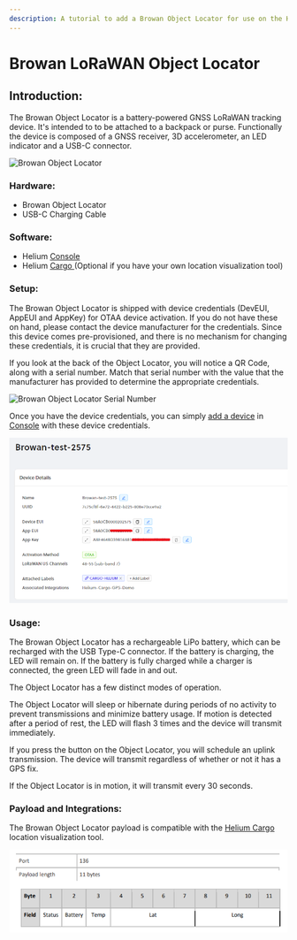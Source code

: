 ```yaml
---
description: A tutorial to add a Browan Object Locator for use on the Helium Network
---
```


# Browan LoRaWAN Object Locator

## Introduction:

The Browan Object Locator is a battery-powered GNSS LoRaWAN tracking device. It's intended to to be attached to a backpack or purse. Functionally the device is composed of a GNSS receiver, 3D accelerometer, an LED indicator and a USB-C connector.

![Browan Object Locator](https://lh3.googleusercontent.com/kojYLLk6Y-ifds5PBCBcUJXOsFFeiI1tH7saCLBWds57og5J5f1nB5PGM1Zf-eYJpYTW9T4uuqaLpfRTkWyirdv3jOYs7rCu3mlmsCpje3Xba5rN2evVP1aOYiEZSgmy11VHoCwQ)

### Hardware:

* Browan Object Locator
* USB-C Charging Cable

### Software:

* Helium [Console](../../console/introduction.md)
* Helium [Cargo ](../../console/integrations/cargo.md)\(Optional if you have your own location visualization tool\) 

### Setup:

The Browan Object Locator is shipped with device credentials \(DevEUI, AppEUI and AppKey\) for OTAA device activation. If you do not have these on hand, please contact the device manufacturer for the credentials. Since this device comes pre-provisioned, and there is no mechanism for changing these credentials, it is crucial that they are provided.

If you look at the back of the Object Locator, you will notice a QR Code, along with a serial number. Match that serial number with the value that the manufacturer has provided to determine the appropriate credentials.

![Browan Object Locator Serial Number](../../.gitbook/assets/image%20%2839%29%20%282%29%20%282%29.png)

Once you have the device credentials, you can simply [add a device](../../console/adding-devices.md) in [Console](../../console/introduction.md) with these device credentials.

![Adding Browan Object Locator in Console](../../.gitbook/assets/image%20%2822%29.png)

### Usage:

The Browan Object Locator has a rechargeable LiPo battery, which can be recharged with the USB Type-C connector. If the battery is charging, the LED will remain on. If the battery is fully charged while a charger is connected, the green LED will fade in and out.

The Object Locator has a few distinct modes of operation.

The Object Locator will sleep or hibernate during periods of no activity to prevent transmissions and minimize battery usage. If motion is detected after a period of rest, the LED will flash 3 times and the device will transmit immediately.

If you press the button on the Object Locator, you will schedule an uplink transmission. The device will transmit regardless of whether or not it has a GPS fix.

If the Object Locator is in motion, it will transmit every 30 seconds.

### Payload and Integrations:

The Browan Object Locator payload is compatible with the [Helium Cargo](../../console/integrations/cargo.md) location visualization tool.

![Browan Object Locator Payload](../../.gitbook/assets/image%20%2853%29.png)

